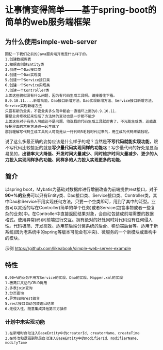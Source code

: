 # 让事情变得简单——基于spring-boot的简单的web服务端框架
## 为什么使用simple-web-server
	回忆一下我们之前的Java服务端开发是什么样子的。
	1.创建数据库表
	2.根据表创建Entity类
	3.创建一个Dao接口类
	4.创建一个Dao实现类
	5.创建一个Service接口类
	6.创建一个Service实现类
	7.创建一个Controller类
	上面这些貌似没有什么问题，因为有代码生成工具啊。请接着往下看。
	8.9.10.11....新增功能，Dao接口新增方法、Dao实现新增方法、Service接口新增方法、Service实现新增方法
	只要有新的业务，不管业务多么简单都会一直循环上面的8.9.10.11.
	要是业务修改起来包括了方法体的变动也是一步都不能少
	上面这些对于有些人可能还不是问题，他说我的代码生成工具就厉害了，不光能生成类，还能直接把里面的常用方法也一起生成了
	那我理解写代码生成工具的人可能是从一行代码5毛钱时代过来的，用生成的代码来骗钱呢。
说了这么多最正确的姿势应该是什么样子的呢？当然是**不写代码就能实现功能**，跟不写代码比较接近的就是**写少量代码实现同样的功能**咯！写少量代码的好处是显而易见的，**出错率大大降低、开发时间大量减少、同时维护时间大量减少、更少的人力投入实现同样多的功能、同样多的人力投入实现更多的功能**。
## 简介
以spring boot，Mybatis为基础对数据库进行增删改查为前端提供rest接口，对于**90+%的业务**可以只有Entity类、Dao接口类、Service接口类、Controller类，其中Dao和Service不用实现任何方法，只要一个空类即可，用到了其中的泛型。业务可以灵活的写在Controller(简单的单个任务)或者Service(包含事物或者一些复杂的业务)中。在Controller中直接返回结果对象，会自动包装成前端需要的数据格式。使用异常(码)同前端进行交互。拥有绝对的好处同时对代码没有任何侵入性。代码极简、开发高效。适用前后端分离系统的后台、移动端后台等。适用于新系统(因为老系统中的spring等版本可能会有冲突)、微服务的一个新模块或重构中的模块。

示例 https://github.com/likeabook/simple-web-server-example
## 特性
	0.90+%的业务不用写Service的实现、Dao的实现、Mapper.xml的实现
	1.极简并灵活的CRUD调用
	2.多表join查询
	3.分页查询
	4.异常码同rest结合
	5.rest接口自动包装返回结果
	6.无侵入性，随意集成其他第三方插件


### 计划中未实现功能
	1.在新增时自动注入BaseEntity中的creatorId、creatorName、createTime
	2.在修改和逻辑删除是自动注入BaseEntity中的modifierId、modifierName、modifyTime
